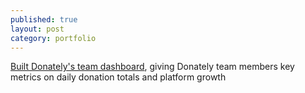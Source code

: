 ```yaml
---
published: true
layout: post
category: portfolio
---
```


[Built Donately's team dashboard](/portfolio/dntly-team-dash), giving Donately team members key metrics on daily donation totals and platform growth

<!--more-->